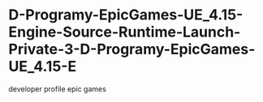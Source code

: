 # D-Programy-EpicGames-UE_4.15-Engine-Source-Runtime-Launch-Private-3-D-Programy-EpicGames-UE_4.15-E
developer profile epic games
